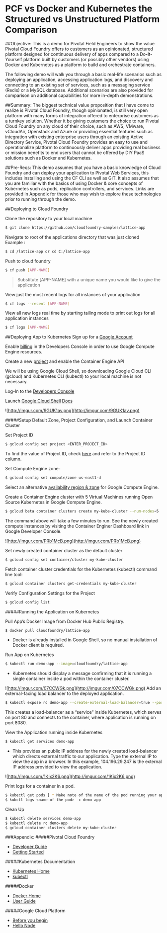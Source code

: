 # PCF vs Docker and Kubernetes the Structured vs Unstructured Platform Comparison

##Objective: 
This is a demo for Pivotal Field Engineers to show the value Pivotal Cloud Foundry offers to customers as an opinionated, structured platform designed for continuous delivery of apps compared to a Do-It-Yourself platform built by customers (or possibly other vendors) using Docker and Kubernetes as a platform to build and orchestrate containers. 

The following demo will walk you through a basic real-life scenarios such as deploying an application, accessing application logs, and discovery and connecting to an existing set of services, such as a messaging service (Redis) or a MySQL database. Additional scenarios are also provided for comparison on additional capabilities for more in-depth demonstrations.

##Summary:
The biggest technical value proposition that I have come to realize is Pivotal Cloud Foundry, though opinionated, is still very open platform with many forms of integration offered to enterprise customers as a turnkey solution. Whether it be giving customers the choice to run Pivotal Cloud Foundry on any cloud of their choice, such as AWS, VMware, vCloudAir, Openstack and Azure or providing essential features such as integration with existing enterprise users through an existing Active Directory Service, Pivotal Cloud Foundry provides an easy to use and operationalize platform to continuously deliver apps providing real business or mission benefits to end users that cannot be offered by DIY PaaS solutions such as Docker and Kubernetes. 

##Pre-Reqs: 
This demo assumes that you have a basic knowledge of Cloud Foundry and can deploy your application to Pivotal Web Services, this includes installing and using the CF CLI as well as GIT. It also assumes that you are familiar with the basics of using Docker & core concepts of Kubernetes such as pods, replication controllers, and services. Links are provided in Appendix for those who may wish to explore these technologies prior to running through the demo. 


##Deploying to Cloud Foundry

Clone the repository to your local machine
```bash
$ git clone https://github.com/cloudfoundry-samples/lattice-app
```
Navigate to root of the applications directory that was just cloned  
Example :
```bash
$ cd /lattice-app or cd C:/lattice-app
```
Push to cloud foundry
```bash
$ cf push [APP-NAME]
```
> Substitute [APP-NAME] with a unique name you would like to give the application

View just the most recent logs for all instances of your application
```bash
$ cf logs --recent [APP-NAME]
```
View all new logs real time by starting tailing mode to print out logs for all application instances
```bash
$ cf logs [APP-NAME]
```

##Deploying App to Kubernetes 
Sign up for a  [Google Account](https://accounts.google.com/SignUp)
 
Enable [billing](https://console.developers.google.com/billing) in the Developers Console in order to use Google Compute Engine resources. 

Create a new [project](https://console.developers.google.com/project/_/kubernetes/list) and enable the Container Engine API

We will be using Google Cloud Shell, so downloading Google Cloud CLI (gcloud) and Kubernetes CLI (kubectl) to your local machine is not necessary.

Log-In to the [Developers Console](https://console.developers.google.com/)

Launch [Google Cloud Shell](https://cloud.google.com/cloud-shell/docs/) [Docs](https://cloud.google.com/cloud-shell/docs/quickstart)

![http://imgur.com/9GUK1av.png](http://imgur.com/9GUK1av.png)

#####Setup Default Zone, Project Configuration, and Launch Container Cluster

Set Project ID
```bash
$ gcloud config set project <ENTER_PROJECT_ID>
```
To find the value of Project ID, check [here](https://console.developers.google.com/project) and refer to the Project ID column. 

Set Compute Engine zone: 
```bash
$ gcloud config set compute/zone us-east1-d
```
Select an alternative [availability region & zone](https://cloud.google.com/compute/docs/zones#available) for Google Compute Engine.

Create a Container Engine cluster with 5 Virtual Machines running Open Source Kubernetes in Google Compute Engine. 
```bash
$ gcloud beta container clusters create my-kube-cluster --num-nodes=5
```

The command above will take a few minutes to run. See the newly created compute instances by visiting the Container Enginer Dashboard link in Google Developer Console. 

![http://imgur.com/PRb1McB.png](http://imgur.com/PRb1McB.png)

Set newly created container cluster as the default cluster
```bash
$ gcloud config set container/cluster my-kube-cluster
```

Fetch container cluster credentials for the Kubernetes (kubectl) command line tool:
```bash
$ gcloud container clusters get-credentials my-kube-cluster
```

Verify Configuration Settings for the Project
```bash
$ gcloud config list
```


#####Running the Application on Kubernetes

Pull App’s Docker Image from Docker Hub Public Registry. 
```bash
$ docker pull cloudfoundry/lattice-app
```
* Docker is already installed in Google Shell, so no manual installation of Docker client is required. 

Run App on Kubernetes
```bash
$ kubectl run demo-app --image=cloudfoundry/lattice-app
```
* Kubernetes should display a message confirming that it is running a single container inside a pod within the container cluster. 

![http://imgur.com/07CCWGk.png](http://imgur.com/07CCWGk.png)
Add an external-facing load balancer to the deployed application. 
```bash
$ kubectl expose rc demo-app --create-external-load-balancer=true --port=80 --target-port=8080
```
This creates a load-balancer as a  “service” inside Kubernetes, which serves on port 80 and connects to the container, where application is running on port 8080.

View the Application running inside Kubernetes
```bash
$ kubectl get services demo-app
```
* This provides an public IP address for the newly created load-balancer which directs external traffic to our application. Type the external IP to view the app in a browser. 
In this example, 104.196.29.247 is the external IP address provided to view the application. 

![http://imgur.com/1Kix2K6.png](http://imgur.com/1Kix2K6.png)

Print logs for a container in a pod.
```bash
$ kubectl get pods [ * Make note of the name of the pod running your application ]
$ kubctl logs <name-of-the-pod> -c demo-app 
```

Clean Up
```bash
$ kubectl delete services demo-app
$ kubectl delete rc demo-app
$ gcloud container clusters delete my-kube-cluster 
```
###Appendix:
#####Pivotal Cloud Foundry
* [Developer Guide](http://docs.pivotal.io/pivotalcf/devguide/index.html)  
* [Getting Started](http://docs.pivotal.io/pivotalcf/getstarted/pcf-docs.html) 
 
#####Kubernetes Documentation
* [Kubernetes Home](http://kubernetes.io/)  
* [kubectl](http://kubernetes.io/v1.0/docs/user-guide/kubectl/kubectl.html) 
 
#####Docker
* [Docker Home](https://www.docker.com/)  
* [User Guide](https://docs.docker.com/userguide/)  

#####Google Cloud Platform
* [Before you begin](https://cloud.google.com/container-engine/docs/before-you-begin)  
* [Hello Node](https://cloud.google.com/container-engine/docs/tutorials/hello-node)








